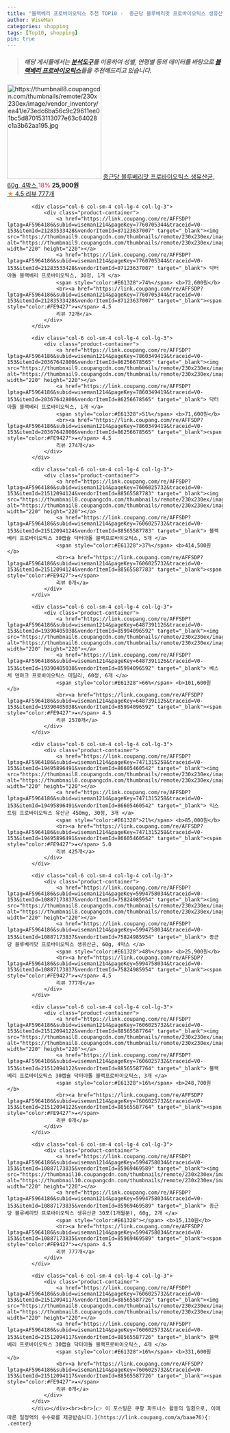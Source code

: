 ```yaml
---
title: "블랙베리 프로바이오틱스 추천 TOP10 -  종근당 블루베리맛 프로바이오틱스 생유산균, 60g, 4박스 "
author: WiseMan
categories: shopping
tags: [Top10, shopping]
pin: true
---
```


> ##### 해당 게시물에서는 [**분석도구**](https://itemscout.io/)를 이용하여 **성별**, **연령별** 등의 데이터를 바탕으로 [**블랙베리 프로바이오틱스**](https://link.coupang.com/a/baae76)들을 추천해드리고 있습니다.
<div class="container"><div class="row">
            <div class="col-6 col-sm-4 col-lg-4 col-lg-3">
                <div class="product-container">
                    <a href="https://link.coupang.com/re/AFFSDP?lptag=AF5964186&subid=wiseman1214&pageKey=5994758034&traceid=V0-153&itemId=10887173837&vendorItemId=75824985954" target="_blank"><img src="https://thumbnail8.coupangcdn.com/thumbnails/remote/230x230ex/image/vendor_inventory/ea41/e73edc6ba56c9c29611ee01bc5d870153113077e63c64028c1a3b62aa195.jpg" alt="https://thumbnail8.coupangcdn.com/thumbnails/remote/230x230ex/image/vendor_inventory/ea41/e73edc6ba56c9c29611ee01bc5d870153113077e63c64028c1a3b62aa195.jpg" width="220" height="220"></a>
                    <a href="https://link.coupang.com/re/AFFSDP?lptag=AF5964186&subid=wiseman1214&pageKey=5994758034&traceid=V0-153&itemId=10887173837&vendorItemId=75824985954" target="_blank"> 종근당 블루베리맛 프로바이오틱스 생유산균, 60g, 4박스 </a>
                    <span style="color:#E61328">18%</span> <b>25,900원</b>
                    <br><a href="https://link.coupang.com/re/AFFSDP?lptag=AF5964186&subid=wiseman1214&pageKey=5994758034&traceid=V0-153&itemId=10887173837&vendorItemId=75824985954" target="_blank"><span style="color:#FE9427">★</span> 4.5
                    리뷰 777개</a>
                </div>
            </div>
            
            <div class="col-6 col-sm-4 col-lg-4 col-lg-3">
                <div class="product-container">
                    <a href="https://link.coupang.com/re/AFFSDP?lptag=AF5964186&subid=wiseman1214&pageKey=7760705344&traceid=V0-153&itemId=21283533428&vendorItemId=87123637007" target="_blank"><img src="https://thumbnail9.coupangcdn.com/thumbnails/remote/230x230ex/image/vendor_inventory/5c6c/cc766758939ca7865fe1414473e0207581fae714131e22ce84173570be1b.JPG" alt="https://thumbnail9.coupangcdn.com/thumbnails/remote/230x230ex/image/vendor_inventory/5c6c/cc766758939ca7865fe1414473e0207581fae714131e22ce84173570be1b.JPG" width="220" height="220"></a>
                    <a href="https://link.coupang.com/re/AFFSDP?lptag=AF5964186&subid=wiseman1214&pageKey=7760705344&traceid=V0-153&itemId=21283533428&vendorItemId=87123637007" target="_blank"> 닥터아돌 블랙베리 프로바이오틱스, 30정, 1개 </a>
                    <span style="color:#E61328">74%</span> <b>72,600원</b>
                    <br><a href="https://link.coupang.com/re/AFFSDP?lptag=AF5964186&subid=wiseman1214&pageKey=7760705344&traceid=V0-153&itemId=21283533428&vendorItemId=87123637007" target="_blank"><span style="color:#FE9427">★</span> 4.5
                    리뷰 72개</a>
                </div>
            </div>
            
            <div class="col-6 col-sm-4 col-lg-4 col-lg-3">
                <div class="product-container">
                    <a href="https://link.coupang.com/re/AFFSDP?lptag=AF5964186&subid=wiseman1214&pageKey=7860349419&traceid=V0-153&itemId=20367642800&vendorItemId=86256678565" target="_blank"><img src="https://thumbnail9.coupangcdn.com/thumbnails/remote/230x230ex/image/vendor_inventory/6c25/7f8be8443b019c60bc1ddb61089584dadd79cc4741401e5b0b5bec76f10c.png" alt="https://thumbnail9.coupangcdn.com/thumbnails/remote/230x230ex/image/vendor_inventory/6c25/7f8be8443b019c60bc1ddb61089584dadd79cc4741401e5b0b5bec76f10c.png" width="220" height="220"></a>
                    <a href="https://link.coupang.com/re/AFFSDP?lptag=AF5964186&subid=wiseman1214&pageKey=7860349419&traceid=V0-153&itemId=20367642800&vendorItemId=86256678565" target="_blank"> 닥터아돌 블랙베리 프로바이오틱스, 1개 </a>
                    <span style="color:#E61328">51%</span> <b>71,600원</b>
                    <br><a href="https://link.coupang.com/re/AFFSDP?lptag=AF5964186&subid=wiseman1214&pageKey=7860349419&traceid=V0-153&itemId=20367642800&vendorItemId=86256678565" target="_blank"><span style="color:#FE9427">★</span> 4.5
                    리뷰 274개</a>
                </div>
            </div>
            
            <div class="col-6 col-sm-4 col-lg-4 col-lg-3">
                <div class="product-container">
                    <a href="https://link.coupang.com/re/AFFSDP?lptag=AF5964186&subid=wiseman1214&pageKey=7606025732&traceid=V0-153&itemId=21512094124&vendorItemId=88565587783" target="_blank"><img src="https://thumbnail8.coupangcdn.com/thumbnails/remote/230x230ex/image/vendor_inventory/f246/4ab677886349f979ce6d87e60e47a8ec3186de0b4d89f327deac83451416.jpg" alt="https://thumbnail8.coupangcdn.com/thumbnails/remote/230x230ex/image/vendor_inventory/f246/4ab677886349f979ce6d87e60e47a8ec3186de0b4d89f327deac83451416.jpg" width="220" height="220"></a>
                    <a href="https://link.coupang.com/re/AFFSDP?lptag=AF5964186&subid=wiseman1214&pageKey=7606025732&traceid=V0-153&itemId=21512094124&vendorItemId=88565587783" target="_blank"> 블랙 베리 프로바이오틱스 30캡슐 닥터아돌 블랙프로바이오틱스, 5개 </a>
                    <span style="color:#E61328">37%</span> <b>414,500원</b>
                    <br><a href="https://link.coupang.com/re/AFFSDP?lptag=AF5964186&subid=wiseman1214&pageKey=7606025732&traceid=V0-153&itemId=21512094124&vendorItemId=88565587783" target="_blank"><span style="color:#FE9427">★</span> 
                    리뷰 0개</a>
                </div>
            </div>
            
            <div class="col-6 col-sm-4 col-lg-4 col-lg-3">
                <div class="product-container">
                    <a href="https://link.coupang.com/re/AFFSDP?lptag=AF5964186&subid=wiseman1214&pageKey=6487391126&traceid=V0-153&itemId=19390405038&vendorItemId=85994096592" target="_blank"><img src="https://thumbnail6.coupangcdn.com/thumbnails/remote/230x230ex/image/vendor_inventory/babb/60c1516d6537cfda02bccced920455bca8d12335a4266bbd9898f8d6e8b3.jpg" alt="https://thumbnail6.coupangcdn.com/thumbnails/remote/230x230ex/image/vendor_inventory/babb/60c1516d6537cfda02bccced920455bca8d12335a4266bbd9898f8d6e8b3.jpg" width="220" height="220"></a>
                    <a href="https://link.coupang.com/re/AFFSDP?lptag=AF5964186&subid=wiseman1214&pageKey=6487391126&traceid=V0-153&itemId=19390405038&vendorItemId=85994096592" target="_blank"> 베스처 덴마크 프로바이오틱스 데일리, 60정, 6개 </a>
                    <span style="color:#E61328">66%</span> <b>101,600원</b>
                    <br><a href="https://link.coupang.com/re/AFFSDP?lptag=AF5964186&subid=wiseman1214&pageKey=6487391126&traceid=V0-153&itemId=19390405038&vendorItemId=85994096592" target="_blank"><span style="color:#FE9427">★</span> 4.5
                    리뷰 2570개</a>
                </div>
            </div>
            
            <div class="col-6 col-sm-4 col-lg-4 col-lg-3">
                <div class="product-container">
                    <a href="https://link.coupang.com/re/AFFSDP?lptag=AF5964186&subid=wiseman1214&pageKey=7471315258&traceid=V0-153&itemId=19495896491&vendorItemId=86605460542" target="_blank"><img src="https://thumbnail8.coupangcdn.com/thumbnails/remote/230x230ex/image/vendor_inventory/ac65/efe0f0f99292f2acf6721baf3456968d16c160016194d24b24a5bbdacbe5.jpg" alt="https://thumbnail8.coupangcdn.com/thumbnails/remote/230x230ex/image/vendor_inventory/ac65/efe0f0f99292f2acf6721baf3456968d16c160016194d24b24a5bbdacbe5.jpg" width="220" height="220"></a>
                    <a href="https://link.coupang.com/re/AFFSDP?lptag=AF5964186&subid=wiseman1214&pageKey=7471315258&traceid=V0-153&itemId=19495896491&vendorItemId=86605460542" target="_blank"> 익스트림 프로바이오틱스 유산균 450mg, 30정, 3개 </a>
                    <span style="color:#E61328">21%</span> <b>85,000원</b>
                    <br><a href="https://link.coupang.com/re/AFFSDP?lptag=AF5964186&subid=wiseman1214&pageKey=7471315258&traceid=V0-153&itemId=19495896491&vendorItemId=86605460542" target="_blank"><span style="color:#FE9427">★</span> 5.0
                    리뷰 425개</a>
                </div>
            </div>
            
            <div class="col-6 col-sm-4 col-lg-4 col-lg-3">
                <div class="product-container">
                    <a href="https://link.coupang.com/re/AFFSDP?lptag=AF5964186&subid=wiseman1214&pageKey=5994758034&traceid=V0-153&itemId=10887173837&vendorItemId=75824985954" target="_blank"><img src="https://thumbnail8.coupangcdn.com/thumbnails/remote/230x230ex/image/vendor_inventory/ea41/e73edc6ba56c9c29611ee01bc5d870153113077e63c64028c1a3b62aa195.jpg" alt="https://thumbnail8.coupangcdn.com/thumbnails/remote/230x230ex/image/vendor_inventory/ea41/e73edc6ba56c9c29611ee01bc5d870153113077e63c64028c1a3b62aa195.jpg" width="220" height="220"></a>
                    <a href="https://link.coupang.com/re/AFFSDP?lptag=AF5964186&subid=wiseman1214&pageKey=5994758034&traceid=V0-153&itemId=10887173837&vendorItemId=75824985954" target="_blank"> 종근당 블루베리맛 프로바이오틱스 생유산균, 60g, 4박스 </a>
                    <span style="color:#E61328">48%</span> <b>25,900원</b>
                    <br><a href="https://link.coupang.com/re/AFFSDP?lptag=AF5964186&subid=wiseman1214&pageKey=5994758034&traceid=V0-153&itemId=10887173837&vendorItemId=75824985954" target="_blank"><span style="color:#FE9427">★</span> 4.5
                    리뷰 777개</a>
                </div>
            </div>
            
            <div class="col-6 col-sm-4 col-lg-4 col-lg-3">
                <div class="product-container">
                    <a href="https://link.coupang.com/re/AFFSDP?lptag=AF5964186&subid=wiseman1214&pageKey=7606025732&traceid=V0-153&itemId=21512094122&vendorItemId=88565587764" target="_blank"><img src="https://thumbnail8.coupangcdn.com/thumbnails/remote/230x230ex/image/vendor_inventory/f246/4ab677886349f979ce6d87e60e47a8ec3186de0b4d89f327deac83451416.jpg" alt="https://thumbnail8.coupangcdn.com/thumbnails/remote/230x230ex/image/vendor_inventory/f246/4ab677886349f979ce6d87e60e47a8ec3186de0b4d89f327deac83451416.jpg" width="220" height="220"></a>
                    <a href="https://link.coupang.com/re/AFFSDP?lptag=AF5964186&subid=wiseman1214&pageKey=7606025732&traceid=V0-153&itemId=21512094122&vendorItemId=88565587764" target="_blank"> 블랙 베리 프로바이오틱스 30캡슐 닥터아돌 블랙프로바이오틱스, 3개 </a>
                    <span style="color:#E61328">16%</span> <b>248,700원</b>
                    <br><a href="https://link.coupang.com/re/AFFSDP?lptag=AF5964186&subid=wiseman1214&pageKey=7606025732&traceid=V0-153&itemId=21512094122&vendorItemId=88565587764" target="_blank"><span style="color:#FE9427">★</span> 
                    리뷰 0개</a>
                </div>
            </div>
            
            <div class="col-6 col-sm-4 col-lg-4 col-lg-3">
                <div class="product-container">
                    <a href="https://link.coupang.com/re/AFFSDP?lptag=AF5964186&subid=wiseman1214&pageKey=5994758034&traceid=V0-153&itemId=10887173835&vendorItemId=85969469589" target="_blank"><img src="https://thumbnail10.coupangcdn.com/thumbnails/remote/230x230ex/image/vendor_inventory/49d7/63a45e87b04988d8d70296e6357dbc6ecb073e338bf13dd349b8256f00a2.jpg" alt="https://thumbnail10.coupangcdn.com/thumbnails/remote/230x230ex/image/vendor_inventory/49d7/63a45e87b04988d8d70296e6357dbc6ecb073e338bf13dd349b8256f00a2.jpg" width="220" height="220"></a>
                    <a href="https://link.coupang.com/re/AFFSDP?lptag=AF5964186&subid=wiseman1214&pageKey=5994758034&traceid=V0-153&itemId=10887173835&vendorItemId=85969469589" target="_blank"> 종근당 블루베리맛 프로바이오틱스 생유산균 30포(1개월분), 60g, 2개 </a>
                    <span style="color:#E61328"></span> <b>15,130원</b>
                    <br><a href="https://link.coupang.com/re/AFFSDP?lptag=AF5964186&subid=wiseman1214&pageKey=5994758034&traceid=V0-153&itemId=10887173835&vendorItemId=85969469589" target="_blank"><span style="color:#FE9427">★</span> 4.5
                    리뷰 777개</a>
                </div>
            </div>
            
            <div class="col-6 col-sm-4 col-lg-4 col-lg-3">
                <div class="product-container">
                    <a href="https://link.coupang.com/re/AFFSDP?lptag=AF5964186&subid=wiseman1214&pageKey=7606025732&traceid=V0-153&itemId=21512094117&vendorItemId=88565587726" target="_blank"><img src="https://thumbnail8.coupangcdn.com/thumbnails/remote/230x230ex/image/vendor_inventory/f246/4ab677886349f979ce6d87e60e47a8ec3186de0b4d89f327deac83451416.jpg" alt="https://thumbnail8.coupangcdn.com/thumbnails/remote/230x230ex/image/vendor_inventory/f246/4ab677886349f979ce6d87e60e47a8ec3186de0b4d89f327deac83451416.jpg" width="220" height="220"></a>
                    <a href="https://link.coupang.com/re/AFFSDP?lptag=AF5964186&subid=wiseman1214&pageKey=7606025732&traceid=V0-153&itemId=21512094117&vendorItemId=88565587726" target="_blank"> 블랙 베리 프로바이오틱스 30캡슐 닥터아돌 블랙프로바이오틱스, 4개 </a>
                    <span style="color:#E61328">16%</span> <b>331,600원</b>
                    <br><a href="https://link.coupang.com/re/AFFSDP?lptag=AF5964186&subid=wiseman1214&pageKey=7606025732&traceid=V0-153&itemId=21512094117&vendorItemId=88565587726" target="_blank"><span style="color:#FE9427">★</span> 
                    리뷰 0개</a>
                </div>
            </div>
            </div></div><br><br>[👉 이 포스팅은 쿠팡 파트너스 활동의 일환으로, 이에 따른 일정액의 수수료를 제공받습니다.](https://link.coupang.com/a/baae76){: .center}